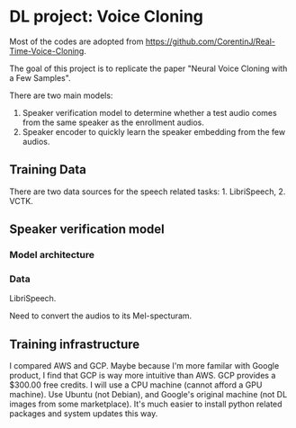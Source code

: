 # DL project: Voice Cloning

Most of the codes are adopted from https://github.com/CorentinJ/Real-Time-Voice-Cloning.

The goal of this project is to replicate the paper "Neural Voice Cloning with a Few Samples".


There are two main models: 

1. Speaker verification model to determine whether a test audio comes from the same speaker as the enrollment audios.
2. Speaker encoder to quickly learn the speaker embedding from the few audios.

## Training Data

There are two data sources for the speech related tasks: 1. LibriSpeech, 2. VCTK.


## Speaker verification model

### Model architecture

### Data

LibriSpeech. 

Need to convert the audios to its Mel-specturam. 



## Training infrastructure

I compared AWS and GCP. Maybe because I'm more familar with Google product, I find that GCP is way more intuitive than AWS. GCP provides a $300.00 free credits. I will use a CPU machine (cannot afford a GPU machine). Use Ubuntu (not Debian), and Google's original machine (not DL images from some marketplace). It's much easier to install python related packages and system updates this way. 
